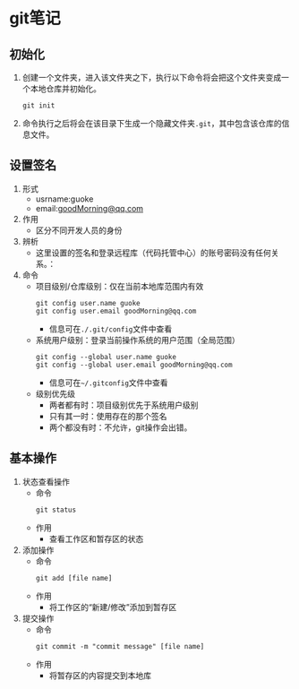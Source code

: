 # git笔记

## 初始化

1. 创建一个文件夹，进入该文件夹之下，执行以下命令将会把这个文件夹变成一个本地仓库并初始化。
	
	```shell
	git init
	```
2. 命令执行之后将会在该目录下生成一个隐藏文件夹`.git`，其中包含该仓库的信息文件。

## 设置签名

1. 形式
	* usrname:guoke
	* email:goodMorning@qq.com
2. 作用
	* 区分不同开发人员的身份
3. 辨析
	* 这里设置的签名和登录远程库（代码托管中心）的账号密码没有任何关系。：
4. 命令
	* 项目级别/仓库级别：仅在当前本地库范围内有效
		```shell
		git config user.name guoke
		git config user.email goodMorning@qq.com
		```
		* 信息可在`./.git/config`文件中查看
	* 系统用户级别：登录当前操作系统的用户范围（全局范围）
		```shell
		git config --global user.name guoke
		git config --global user.email goodMorning@qq.com
		```
		* 信息可在`~/.gitconfig`文件中查看
	* 级别优先级
		* 两者都有时：项目级别优先于系统用户级别
		* 只有其一时：使用存在的那个签名
		* 两个都没有时：不允许，git操作会出错。

## 基本操作

1. 状态查看操作
	* 命令
		```shell
		git status
		```
	* 作用
		* 查看工作区和暂存区的状态
2. 添加操作
	* 命令
		```shell
		git add [file name]
		```
	* 作用
		* 将工作区的“新建/修改”添加到暂存区
3. 提交操作
	* 命令
		```shell
		git commit -m "commit message" [file name]
		```
	* 作用
		* 将暂存区的内容提交到本地库
